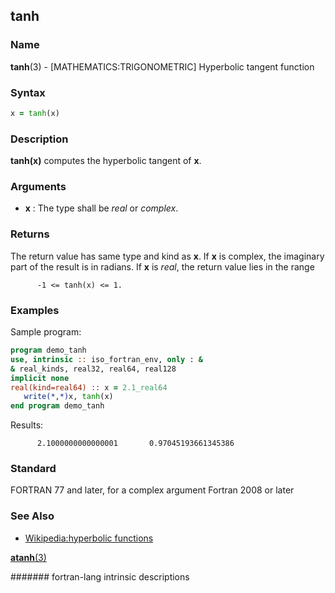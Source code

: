 ## tanh
### __Name__

__tanh__(3) - \[MATHEMATICS:TRIGONOMETRIC\] Hyperbolic tangent function


### __Syntax__
```fortran
x = tanh(x)
```
### __Description__

__tanh(x)__ computes the hyperbolic tangent of __x__.

### __Arguments__

  - __x__
    : The type shall be _real_ or _complex_.

### __Returns__

The return value has same type and kind as __x__. If __x__ is complex, the
imaginary part of the result is in radians. If __x__ is _real_, the return
value lies in the range

```
      -1 <= tanh(x) <= 1.
```
### __Examples__

Sample program:

```fortran
program demo_tanh
use, intrinsic :: iso_fortran_env, only : &
& real_kinds, real32, real64, real128
implicit none
real(kind=real64) :: x = 2.1_real64
   write(*,*)x, tanh(x)
end program demo_tanh
```
  Results:
```text
      2.1000000000000001       0.97045193661345386     
```
### __Standard__

FORTRAN 77 and later, for a complex argument Fortran 2008 or later

### __See Also__
- [Wikipedia:hyperbolic functions](https://en.wikipedia.org/wiki/Hyperbolic_functions)

[__atanh__(3)](ATANH)

####### fortran-lang intrinsic descriptions
